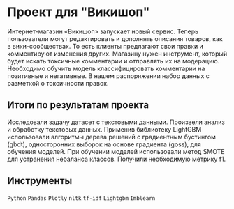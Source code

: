 # Проект для "Викишоп"

Интернет-магазин «Викишоп» запускает новый сервис. Теперь пользователи могут редактировать и дополнять описания товаров, как в вики-сообществах. То есть клиенты предлагают свои правки и комментируют изменения других. Магазину нужен инструмент, который будет искать токсичные комментарии и отправлять их на модерацию. 
Необходимо обучить модель классифицировать комментарии на позитивные и негативные. В нашем распоряжении набор данных с разметкой о токсичности правок.

## Итоги по результатам проекта

Исследовали задачу датасет с текстовыми данными. Произвели анализ и обработку текстовых данных. Применив библиотеку LightGBM использовали алгоритмы дерева решений с градиентным бустингом (gbdt), односторонних выборок на основе градиента (goss), для обучения моделей. При обучении моделей использовали метод SMOTE для устранения небаланса классов. Получили необходимую метрику f1.

## Инструменты

`Python` `Pandas` `Plotly` `nltk` `tf-idf` `Lightgbm` `Imblearn`